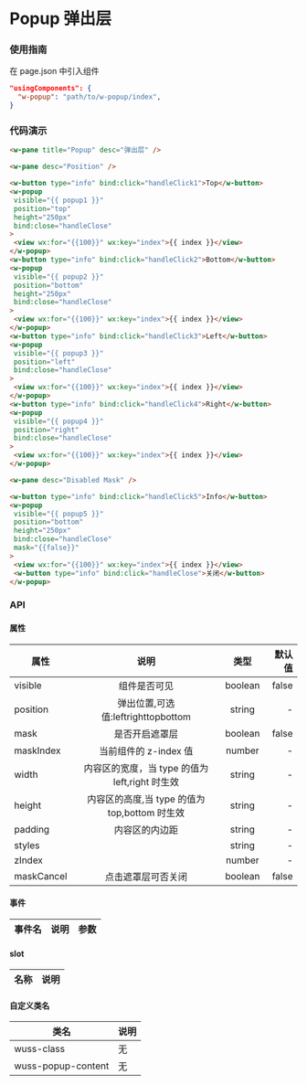 # Popup 弹出层

### 使用指南

在 page.json 中引入组件

```json
"usingComponents": {
  "w-popup": "path/to/w-popup/index",
}
```

### 代码演示

```html
<w-pane title="Popup" desc="弹出层" />

<w-pane desc="Position" />

<w-button type="info" bind:click="handleClick1">Top</w-button>
<w-popup
 visible="{{ popup1 }}"
 position="top"
 height="250px"
 bind:close="handleClose"
>
 <view wx:for="{{100}}" wx:key="index">{{ index }}</view>
</w-popup>
<w-button type="info" bind:click="handleClick2">Bottom</w-button>
<w-popup
 visible="{{ popup2 }}"
 position="bottom"
 height="250px"
 bind:close="handleClose"
>
 <view wx:for="{{100}}" wx:key="index">{{ index }}</view>
</w-popup>
<w-button type="info" bind:click="handleClick3">Left</w-button>
<w-popup
 visible="{{ popup3 }}"
 position="left"
 bind:close="handleClose"
>
 <view wx:for="{{100}}" wx:key="index">{{ index }}</view>
</w-popup>
<w-button type="info" bind:click="handleClick4">Right</w-button>
<w-popup
 visible="{{ popup4 }}"
 position="right"
 bind:close="handleClose"
>
 <view wx:for="{{100}}" wx:key="index">{{ index }}</view>
</w-popup>

<w-pane desc="Disabled Mask" />

<w-button type="info" bind:click="handleClick5">Info</w-button>
<w-popup
 visible="{{ popup5 }}"
 position="bottom"
 height="250px"
 bind:close="handleClose"
 mask="{{false}}"
>
 <view wx:for="{{100}}" wx:key="index">{{ index }}</view>
 <w-button type="info" bind:click="handleClose">关闭</w-button>
</w-popup>
```

### API

#### 属性

| 属性       |                      说明                      |  类型   | 默认值 |
| ---------- | :--------------------------------------------: | :-----: | -----: |
| visible    |                  组件是否可见                  | boolean |  false |
| position   |       弹出位置,可选值:leftrighttopbottom       | string  |      - |
| mask       |                 是否开启遮罩层                 | boolean |  false |
| maskIndex  |             当前组件的 z-index 值              | number  |      - |
| width      | 内容区的宽度，当 type 的值为 left,right 时生效 | string  |      - |
| height     | 内容区的高度,当 type 的值为 top,bottom 时生效  | string  |      - |
| padding    |                 内容区的内边距                 | string  |      - |
| styles     |                                                | string  |      - |
| zIndex     |                                                | number  |      - |
| maskCancel |               点击遮罩层可否关闭               | boolean |  false |

#### 事件

| 事件名 | 说明 | 参数 |
| ------ | ---- | ---- |


#### slot

| 名称 | 说明 |
| ---- | ---- |


#### 自定义类名

| 类名               | 说明 |
| ------------------ | ---- |
| wuss-class         | 无   |
| wuss-popup-content | 无   |

